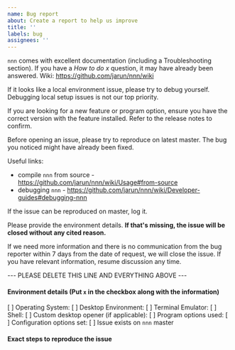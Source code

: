 ```yaml
---
name: Bug report
about: Create a report to help us improve
title: ''
labels: bug
assignees: ''
---
```


`nnn` comes with excellent documentation (including a Troubleshooting section). If you have a _How to do x_ question, it may have already been answered. Wiki: https://github.com/jarun/nnn/wiki

If it looks like a local environment issue, please try to debug yourself. Debugging local setup issues is not our top priority.

If you are looking for a new feature or program option, ensure you have the correct version with the feature installed. Refer to the release notes to confirm.

Before opening an issue, please try to reproduce on latest master. The bug you noticed might have already been fixed.

Useful links:

- compile `nnn` from source - https://github.com/jarun/nnn/wiki/Usage#from-source
- debugging `nnn` - https://github.com/jarun/nnn/wiki/Developer-guides#debugging-nnn

If the issue can be reproduced on master, log it.

Please provide the environment details. **If that's missing, the issue will be closed without any cited reason.**

If we need more information and there is no communication from the bug reporter within 7 days from the date of request, we will close the issue. If you have relevant information, resume discussion any time.

--- PLEASE DELETE THIS LINE AND EVERYTHING ABOVE ---

#### Environment details (Put `x` in the checkbox along with the information)

[ ] Operating System:
[ ] Desktop Environment:
[ ] Terminal Emulator:
[ ] Shell:
[ ] Custom desktop opener (if applicable):
[ ] Program options used:
[ ] Configuration options set:
[ ] Issue exists on `nnn` master

#### Exact steps to reproduce the issue
